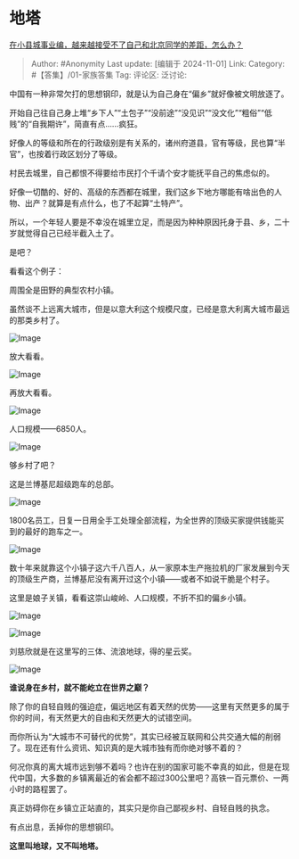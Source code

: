 # 地塔
[在小县城事业编，越来越接受不了自己和北京同学的差距，怎么办？](https://www.zhihu.com/question/310922906/answer/19984344068)

> Author: #Anonymity
> Last update: [编辑于 2024-11-01]
> Link:
> Category: #【答集】/01-家族答集 
> Tag: 
> 评论区:
> 泛讨论:

中国有一种非常欠打的思想钢印，就是认为自己身在“偏乡”就好像被文明放逐了。

开始自己往自己身上堆“乡下人”“土包子”“没前途”“没见识”“没文化”“粗俗”“低贱”的“自我期许”，简直有点……疯狂。

好像人的等级和所在的行政级别是有关系的，诸州府道县，官有等级，民也算“半官”，也按着行政区划分了等级。

村民去城里，自己都恨不得要给市民打个千请个安才能抚平自己的焦虑似的。

好像一切酷的、好的、高级的东西都在城里，我们这乡下地方哪能有啥出色的人物、出产？就算是有点什么，也了不起算“土特产”。

所以，一个年轻人要是不幸没在城里立足，而是因为种种原因托身于县、乡，二十岁就觉得自己已经半截入土了。

是吧？

看看这个例子：

周围全是田野的典型农村小镇。

虽然谈不上远离大城市，但是以意大利这个规模尺度，已经是意大利离大城市最远的那类乡村了。

![Image](https://picx.zhimg.com/50/v2-931720293e5ca52ddb29a6d02d08ed3c_720w.jpg?source=2c26e567)

放大看看。

![Image](https://picx.zhimg.com/50/v2-2962a164941d806fa6fe7b70456c93b5_720w.jpg?source=2c26e567)

再放大看看。

![Image](https://pica.zhimg.com/50/v2-70c82c81f08ce9279608fb07e7dd37be_720w.jpg?source=2c26e567)

人口规模——6850人。

![Image](https://picx.zhimg.com/50/v2-9000bb3d6281faac2e3c9bc222a374ad_720w.jpg?source=2c26e567)

够乡村了吧？

这是兰博基尼超级跑车的总部。

![Image](https://picx.zhimg.com/50/v2-7194211f44eec7cd99407af8b2c548a1_720w.jpg?source=2c26e567)

1800名员工，日复一日用全手工处理全部流程，为全世界的顶级买家提供钱能买到的最好的跑车之一。

![Image](https://picx.zhimg.com/50/v2-8a9fb849c89e4fe480ecfeb2cd212e79_720w.jpg?source=2c26e567)

数十年来就靠这个小镇子这六千八百人，从一家原本生产拖拉机的厂家发展到今天的顶级生产商，兰博基尼没有离开过这个小镇——或者不如说干脆是个村子。

这里是娘子关镇，看看这崇山峻岭、人口规模，不折不扣的偏乡小镇。

![Image](https://pica.zhimg.com/50/v2-e9320d207b2520c71f7586182694626e_720w.jpg?source=2c26e567)

![Image](https://pic1.zhimg.com/50/v2-0330f81f9afe1b1f6b36f48c0feb2360_720w.jpg?source=2c26e567)

刘慈欣就是在这里写的三体、流浪地球，得的星云奖。

![Image](https://picx.zhimg.com/50/v2-1815b833aaf505631befb7b52fb82cf3_720w.jpg?source=2c26e567)

**谁说身在乡村，就不能屹立在世界之巅？**

除了你的自轻自贱的强迫症，偏远地区有着天然的优势——这里有天然更多的属于你的时间，有天然更大的自由和天然更大的试错空间。

而你所认为“大城市不可替代的优势”，其实已经被互联网和公共交通大幅的削弱了。现在还有什么资讯、知识真的是大城市独有而你绝对够不着的？

何况你真的离大城市远到够不着吗？也许在别的国家可能不幸真的如此，但是在现代中国，大多数的乡镇离最近的省会都不超过300公里吧？高铁一百元票价、一两小时的路程罢了。

真正妨碍你在乡镇立正站直的，其实只是你自己鄙视乡村、自轻自贱的执念。

有点出息，丢掉你的思想钢印。

**这里叫地球，又不叫地塔。**